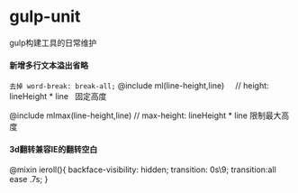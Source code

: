 # gulp-unit
gulp构建工具的日常维护
#### 新增多行文本溢出省略
`去掉 word-break: break-all;`
@include ml(line-height,line)     // height: lineHeight * line   固定高度  

@include mlmax(line-height,line)  // max-height: lineHeight * line  限制最大高度

#### 3d翻转兼容IE的翻转空白
@mixin ieroll(){
    backface-visibility: hidden;
	transition: 0s\9;
    transition:all ease .7s;
}


